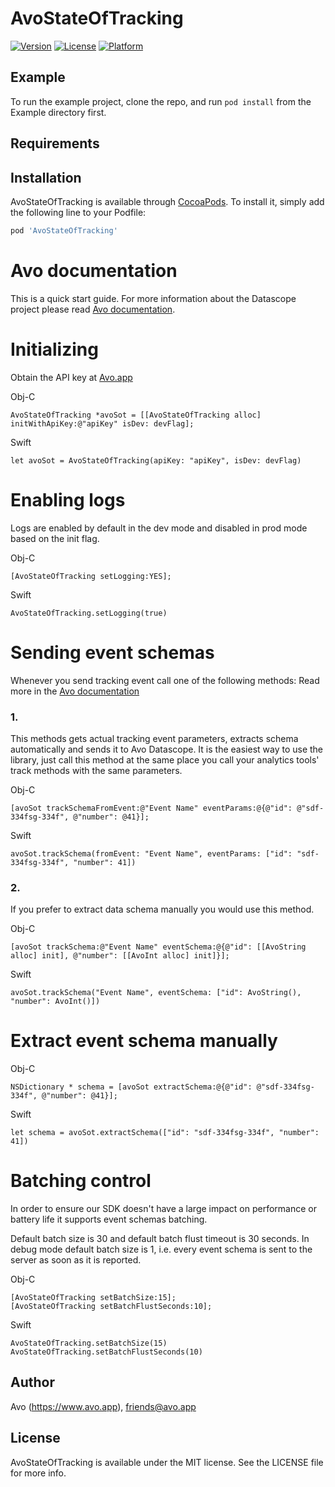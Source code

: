 # AvoStateOfTracking

[![Version](https://img.shields.io/cocoapods/v/AvoStateOfTracking.svg?style=flat)](https://cocoapods.org/pods/AvoStateOfTracking)
[![License](https://img.shields.io/cocoapods/l/AvoStateOfTracking.svg?style=flat)](https://cocoapods.org/pods/AvoStateOfTracking)
[![Platform](https://img.shields.io/cocoapods/p/AvoStateOfTracking.svg?style=flat)](https://cocoapods.org/pods/AvoStateOfTracking)

## Example

To run the example project, clone the repo, and run `pod install` from the Example directory first.

## Requirements

## Installation

AvoStateOfTracking is available through [CocoaPods](https://cocoapods.org). To install
it, simply add the following line to your Podfile:

```ruby
pod 'AvoStateOfTracking'
```

# Avo documentation

This is a quick start guide. 
For more information about the Datascope project please read [Avo documentation](https://www.avo.app/docs/datascope/state-of-tracking/ios).

# Initializing

Obtain the API key at [Avo.app](https://www.avo.app/welcome) 

Obj-C

    AvoStateOfTracking *avoSot = [[AvoStateOfTracking alloc] initWithApiKey:@"apiKey" isDev: devFlag];
        
Swift

    let avoSot = AvoStateOfTracking(apiKey: "apiKey", isDev: devFlag)
    
# Enabling logs

Logs are enabled by default in the dev mode and disabled in prod mode based on the init flag.

Obj-C

    [AvoStateOfTracking setLogging:YES];
        
Swift

    AvoStateOfTracking.setLogging(true)

# Sending event schemas

Whenever you send tracking event call one of the following methods:
Read more in the [Avo documentation](https://www.avo.app/docs/datascope/state-of-tracking/ios#event-tracking) 

### 1.

This methods gets actual tracking event parameters, extracts schema automatically and sends it to Avo Datascope.
It is the easiest way to use the library, just call this method at the same place you call your analytics tools' track methods with the same parameters.

Obj-C

    [avoSot trackSchemaFromEvent:@"Event Name" eventParams:@{@"id": @"sdf-334fsg-334f", @"number": @41}];
    
Swift
    
    avoSot.trackSchema(fromEvent: "Event Name", eventParams: ["id": "sdf-334fsg-334f", "number": 41])
    
### 2.

If you prefer to extract data schema manually you would use this method.

Obj-C

    [avoSot trackSchema:@"Event Name" eventSchema:@{@"id": [[AvoString alloc] init], @"number": [[AvoInt alloc] init]}];
    
Swift

    avoSot.trackSchema("Event Name", eventSchema: ["id": AvoString(), "number": AvoInt()])

# Extract event schema manually

Obj-C

    NSDictionary * schema = [avoSot extractSchema:@{@"id": @"sdf-334fsg-334f", @"number": @41}];
    
Swift
    
    let schema = avoSot.extractSchema(["id": "sdf-334fsg-334f", "number": 41])
    
# Batching control

In order to ensure our SDK doesn't have a large impact on performance or battery life it supports event schemas batching.

Default batch size is 30 and default batch flust timeout is 30 seconds.
In debug mode default batch size is 1, i.e. every event schema is sent to the server as soon as it is reported.

Obj-C

    [AvoStateOfTracking setBatchSize:15];
    [AvoStateOfTracking setBatchFlustSeconds:10];
    
Swift
    
    AvoStateOfTracking.setBatchSize(15)
    AvoStateOfTracking.setBatchFlustSeconds(10)

## Author

Avo (https://www.avo.app), friends@avo.app

## License

AvoStateOfTracking is available under the MIT license. See the LICENSE file for more info.
